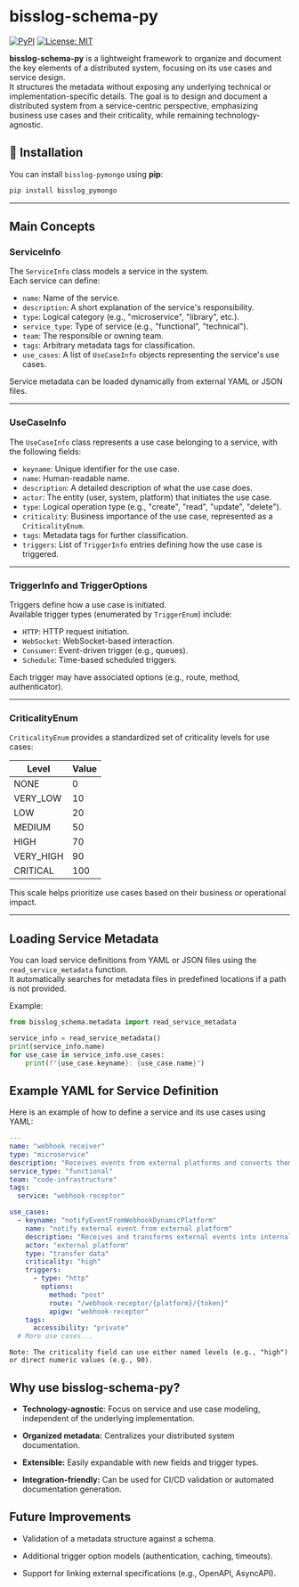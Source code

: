 # bisslog-schema-py

[![PyPI](https://img.shields.io/pypi/v/bisslog_schema)](https://pypi.org/project/bisslog_schema/)
[![License: MIT](https://img.shields.io/badge/License-MIT-blue.svg)](LICENSE)

**bisslog-schema-py** is a lightweight framework to organize and document the key elements of a distributed system, focusing on its use cases and service design.  
It structures the metadata without exposing any underlying technical or implementation-specific details.
The goal is to design and document a distributed system from a service-centric perspective, emphasizing business use cases and their criticality, while remaining technology-agnostic.


## 🚀 Installation
You can install `bisslog-pymongo` using **pip**:

```bash
pip install bisslog_pymongo
```


---

## Main Concepts

### ServiceInfo

The `ServiceInfo` class models a service in the system.  
Each service can define:

- `name`: Name of the service.
- `description`: A short explanation of the service's responsibility.
- `type`: Logical category (e.g., "microservice", "library", etc.).
- `service_type`: Type of service (e.g., "functional", "technical").
- `team`: The responsible or owning team.
- `tags`: Arbitrary metadata tags for classification.
- `use_cases`: A list of `UseCaseInfo` objects representing the service's use cases.

Service metadata can be loaded dynamically from external YAML or JSON files.

---

### UseCaseInfo

The `UseCaseInfo` class represents a use case belonging to a service, with the following fields:

- `keyname`: Unique identifier for the use case.
- `name`: Human-readable name.
- `description`: A detailed description of what the use case does.
- `actor`: The entity (user, system, platform) that initiates the use case.
- `type`: Logical operation type (e.g., "create", "read", "update", "delete").
- `criticality`: Business importance of the use case, represented as a `CriticalityEnum`.
- `tags`: Metadata tags for further classification.
- `triggers`: List of `TriggerInfo` entries defining how the use case is triggered.

---

### TriggerInfo and TriggerOptions

Triggers define how a use case is initiated.  
Available trigger types (enumerated by `TriggerEnum`) include:

- `HTTP`: HTTP request initiation.
- `WebSocket`: WebSocket-based interaction.
- `Consumer`: Event-driven trigger (e.g., queues).
- `Schedule`: Time-based scheduled triggers.

Each trigger may have associated options (e.g., route, method, authenticator).

---

### CriticalityEnum

`CriticalityEnum` provides a standardized set of criticality levels for use cases:

| Level      | Value |
|------------|-------|
| NONE       | 0     |
| VERY_LOW   | 10    |
| LOW        | 20    |
| MEDIUM     | 50    |
| HIGH       | 70    |
| VERY_HIGH  | 90    |
| CRITICAL   | 100   |

This scale helps prioritize use cases based on their business or operational impact.

---

## Loading Service Metadata

You can load service definitions from YAML or JSON files using the `read_service_metadata` function.  
It automatically searches for metadata files in predefined locations if a path is not provided.

Example:

```python
from bisslog_schema.metadata import read_service_metadata

service_info = read_service_metadata()
print(service_info.name)
for use_case in service_info.use_cases:
    print(f"{use_case.keyname}: {use_case.name}")
```


## Example YAML for Service Definition

Here is an example of how to define a service and its use cases using YAML:

~~~yaml
---
name: "webhook receiver"
type: "microservice"
description: "Receives events from external platforms and converts them into company events for internal processing"
service_type: "functional"
team: "code-infrastructure"
tags:
  service: "webhook-receptor"

use_cases:
  - keyname: "notifyEventFromWebhookDynamicPlatform"
    name: "notify external event from external platform"
    description: "Receives and transforms external events into internal company events"
    actor: "external platform"
    type: "transfer data"
    criticality: "high"
    triggers:
      - type: "http"
        options:
          method: "post"
          route: "/webhook-receptor/{platform}/{token}"
          apigw: "webhook-receptor"
    tags:
      accessibility: "private"
  # More use cases...
~~~
    Note: The criticality field can use either named levels (e.g., "high") or direct numeric values (e.g., 90).

## Why use bisslog-schema-py?

- **Technology-agnostic**: Focus on service and use case modeling, independent of the underlying implementation.

- **Organized metadata:** Centralizes your distributed system documentation.

- **Extensible:** Easily expandable with new fields and trigger types.

- **Integration-friendly:** Can be used for CI/CD validation or automated documentation generation.

## Future Improvements

- Validation of a metadata structure against a schema.

- Additional trigger option models (authentication, caching, timeouts).

- Support for linking external specifications (e.g., OpenAPI, AsyncAPI).
